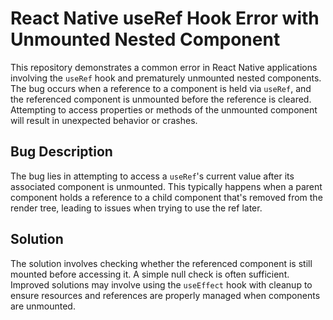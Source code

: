 # React Native useRef Hook Error with Unmounted Nested Component

This repository demonstrates a common error in React Native applications involving the `useRef` hook and prematurely unmounted nested components.  The bug occurs when a reference to a component is held via `useRef`, and the referenced component is unmounted before the reference is cleared.  Attempting to access properties or methods of the unmounted component will result in unexpected behavior or crashes.

## Bug Description
The bug lies in attempting to access a `useRef`'s current value after its associated component is unmounted.  This typically happens when a parent component holds a reference to a child component that's removed from the render tree, leading to issues when trying to use the ref later.

## Solution
The solution involves checking whether the referenced component is still mounted before accessing it.  A simple null check is often sufficient.  Improved solutions may involve using the `useEffect` hook with cleanup to ensure resources and references are properly managed when components are unmounted.